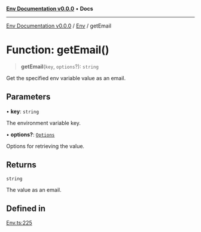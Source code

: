 [**Env Documentation v0.0.0**](../../README.md) • **Docs**

***

[Env Documentation v0.0.0](../../modules.md) / [Env](../README.md) / getEmail

# Function: getEmail()

> **getEmail**(`key`, `options`?): `string`

Get the specified env variable value as an email.

## Parameters

• **key**: `string`

The environment variable key.

• **options?**: [`Options`](../../declarations/interfaces/Options.md)

Options for retrieving the value.

## Returns

`string`

The value as an email.

## Defined in

[Env.ts:225](https://github.com/stonemjs/env/blob/6d8870e32e6f150443b9e0e2704e84c73ef41979/src/Env.ts#L225)
